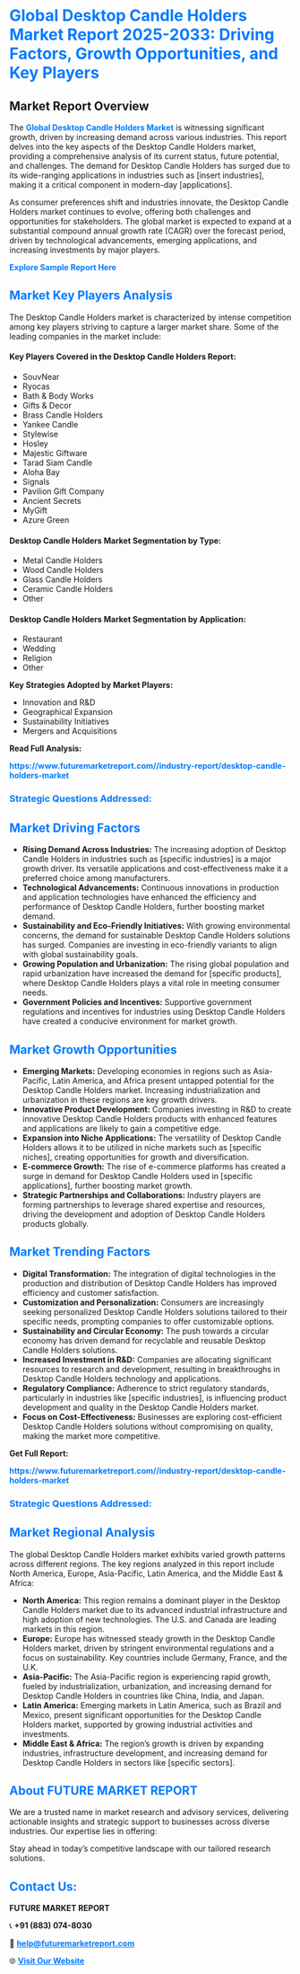 <h1 style="color: #007BFF;">Global Desktop Candle Holders Market Report 2025-2033: Driving Factors, Growth Opportunities, and Key Players</h1>

<section id="overview">
<h2>Market Report Overview</h2>
<p>The <a href="https://www.futuremarketreport.com//industry-report/desktop-candle-holders-market" style="color: #007BFF; text-decoration: none;"><strong>Global Desktop Candle Holders Market</strong></a> is witnessing significant growth, driven by increasing demand across various industries. This report delves into the key aspects of the Desktop Candle Holders market, providing a comprehensive analysis of its current status, future potential, and challenges. The demand for Desktop Candle Holders has surged due to its wide-ranging applications in industries such as [insert industries], making it a critical component in modern-day [applications].</p>
<p>As consumer preferences shift and industries innovate, the Desktop Candle Holders market continues to evolve, offering both challenges and opportunities for stakeholders. The global market is expected to expand at a substantial compound annual growth rate (CAGR) over the forecast period, driven by technological advancements, emerging applications, and increasing investments by major players.</p>
</section>

<section id="overview">
<p><a href="https://www.futuremarketreport.com//request-sample/reportId=85650" style="color: #007BFF; text-decoration: none;"><strong>Explore Sample Report Here</strong></a></p>
</section>

<section id="key-players">
<h2 style="color: #007BFF;">Market Key Players Analysis</h2>
<p>The Desktop Candle Holders market is characterized by intense competition among key players striving to capture a larger market share. Some of the leading companies in the market include:</p>
<h4>Key Players Covered in the Desktop Candle Holders Report:</h4>
<ul><li>SouvNear</li><li>Ryocas</li><li>Bath &amp; Body Works</li><li>Gifts &amp; Decor</li><li>Brass Candle Holders</li><li>Yankee Candle</li><li>Stylewise</li><li>Hosley</li><li>Majestic Giftware</li><li>Tarad Siam Candle</li><li>Aloha Bay</li><li>Signals</li><li>Pavilion Gift Company</li><li>Ancient Secrets</li><li>MyGift</li><li>Azure Green</li></ul>
<h4>Desktop Candle Holders Market Segmentation by Type:</h4>
<ul><li>Metal Candle Holders</li><li>Wood Candle Holders</li><li>Glass Candle Holders</li><li>Ceramic Candle Holders</li><li>Other</li></ul>

<h4>Desktop Candle Holders Market Segmentation by Application:</h4>
<ul><li>Restaurant</li><li>Wedding</li><li>Religion</li><li>Other</li></ul>
<p><strong>Key Strategies Adopted by Market Players:</strong></p>
<ul>
<li>Innovation and R&D</li>
<li>Geographical Expansion</li>
<li>Sustainability Initiatives</li>
<li>Mergers and Acquisitions</li>
</ul>
</section>

<section>
<p><strong>Read Full Analysis: </strong></p><a href="https://www.futuremarketreport.com//industry-report/desktop-candle-holders-market" style="color: #007BFF; text-decoration: none;"><strong>https://www.futuremarketreport.com//industry-report/desktop-candle-holders-market</strong></a>
<h3 style="color: #007BFF;">Strategic Questions Addressed:</h3>
</section>

<section id="driving-factors">
<h2 style="color: #007BFF;">Market Driving Factors</h2>
<ul>
<li><strong>Rising Demand Across Industries:</strong> The increasing adoption of Desktop Candle Holders in industries such as [specific industries] is a major growth driver. Its versatile applications and cost-effectiveness make it a preferred choice among manufacturers.</li>
<li><strong>Technological Advancements:</strong> Continuous innovations in production and application technologies have enhanced the efficiency and performance of Desktop Candle Holders, further boosting market demand.</li>
<li><strong>Sustainability and Eco-Friendly Initiatives:</strong> With growing environmental concerns, the demand for sustainable Desktop Candle Holders solutions has surged. Companies are investing in eco-friendly variants to align with global sustainability goals.</li>
<li><strong>Growing Population and Urbanization:</strong> The rising global population and rapid urbanization have increased the demand for [specific products], where Desktop Candle Holders plays a vital role in meeting consumer needs.</li>
<li><strong>Government Policies and Incentives:</strong> Supportive government regulations and incentives for industries using Desktop Candle Holders have created a conducive environment for market growth.</li>
</ul>
</section>

<section id="growth-opportunities">
<h2 style="color: #007BFF;">Market Growth Opportunities</h2>
<ul>
<li><strong>Emerging Markets:</strong> Developing economies in regions such as Asia-Pacific, Latin America, and Africa present untapped potential for the Desktop Candle Holders market. Increasing industrialization and urbanization in these regions are key growth drivers.</li>
<li><strong>Innovative Product Development:</strong> Companies investing in R&D to create innovative Desktop Candle Holders products with enhanced features and applications are likely to gain a competitive edge.</li>
<li><strong>Expansion into Niche Applications:</strong> The versatility of Desktop Candle Holders allows it to be utilized in niche markets such as [specific niches], creating opportunities for growth and diversification.</li>
<li><strong>E-commerce Growth:</strong> The rise of e-commerce platforms has created a surge in demand for Desktop Candle Holders used in [specific applications], further boosting market growth.</li>
<li><strong>Strategic Partnerships and Collaborations:</strong> Industry players are forming partnerships to leverage shared expertise and resources, driving the development and adoption of Desktop Candle Holders products globally.</li>
</ul>
</section>

<section id="trending-factors">
<h2 style="color: #007BFF;">Market Trending Factors</h2>
<ul>
<li><strong>Digital Transformation:</strong> The integration of digital technologies in the production and distribution of Desktop Candle Holders has improved efficiency and customer satisfaction.</li>
<li><strong>Customization and Personalization:</strong> Consumers are increasingly seeking personalized Desktop Candle Holders solutions tailored to their specific needs, prompting companies to offer customizable options.</li>
<li><strong>Sustainability and Circular Economy:</strong> The push towards a circular economy has driven demand for recyclable and reusable Desktop Candle Holders solutions.</li>
<li><strong>Increased Investment in R&D:</strong> Companies are allocating significant resources to research and development, resulting in breakthroughs in Desktop Candle Holders technology and applications.</li>
<li><strong>Regulatory Compliance:</strong> Adherence to strict regulatory standards, particularly in industries like [specific industries], is influencing product development and quality in the Desktop Candle Holders market.</li>
<li><strong>Focus on Cost-Effectiveness:</strong> Businesses are exploring cost-efficient Desktop Candle Holders solutions without compromising on quality, making the market more competitive.</li>
</ul>
</section>

<section>
<p><strong>Get Full Report: </strong></p><a href="https://www.futuremarketreport.com//industry-report/desktop-candle-holders-market" style="color: #007BFF; text-decoration: none;"><strong>https://www.futuremarketreport.com//industry-report/desktop-candle-holders-market</strong></a>
<h3 style="color: #007BFF;">Strategic Questions Addressed:</h3>
</section>


<section id="regional-analysis">
<h2 style="color: #007BFF;">Market Regional Analysis</h2>
<p>The global Desktop Candle Holders market exhibits varied growth patterns across different regions. The key regions analyzed in this report include North America, Europe, Asia-Pacific, Latin America, and the Middle East & Africa:</p>
<ul>
<li><strong>North America:</strong> This region remains a dominant player in the Desktop Candle Holders market due to its advanced industrial infrastructure and high adoption of new technologies. The U.S. and Canada are leading markets in this region.</li>
<li><strong>Europe:</strong> Europe has witnessed steady growth in the Desktop Candle Holders market, driven by stringent environmental regulations and a focus on sustainability. Key countries include Germany, France, and the U.K.</li>
<li><strong>Asia-Pacific:</strong> The Asia-Pacific region is experiencing rapid growth, fueled by industrialization, urbanization, and increasing demand for Desktop Candle Holders in countries like China, India, and Japan.</li>
<li><strong>Latin America:</strong> Emerging markets in Latin America, such as Brazil and Mexico, present significant opportunities for the Desktop Candle Holders market, supported by growing industrial activities and investments.</li>
<li><strong>Middle East & Africa:</strong> The region’s growth is driven by expanding industries, infrastructure development, and increasing demand for Desktop Candle Holders in sectors like [specific sectors].</li>
</ul>
</section>

<footer>
<h2 style="color: #007BFF;">About FUTURE MARKET REPORT</h2>
<p>We are a trusted name in market research and advisory services, delivering actionable insights and strategic support to businesses across diverse industries. Our expertise lies in offering:</p>

<p>Stay ahead in today’s competitive landscape with our tailored research solutions.</p>

<h2 style="color: #007BFF;">Contact Us:</h2>
<p><strong>FUTURE MARKET REPORT</strong></p>
<p>📞 <strong>+91 (883) 074-8030</strong></p>
<p>📧 <strong><a href="mailto:help@futuremarketreport.com" style="color: #007BFF;">help@futuremarketreport.com</a></strong></p>
<p>🌐 <strong><a href="https://www.futuremarketreport.com/" style="color: #007BFF;">Visit Our Website</a></strong></p>
</footer>